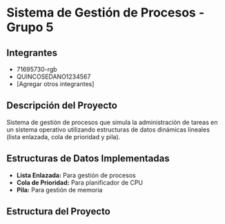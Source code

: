 # Sistema de Gestión de Procesos - Grupo 5

## Integrantes
- 71695730-rgb
- QUINCOSEDANO1234567
- [Agregar otros integrantes]

## Descripción del Proyecto
Sistema de gestión de procesos que simula la administración de tareas en un sistema operativo utilizando estructuras de datos dinámicas lineales (lista enlazada, cola de prioridad y pila).

## Estructuras de Datos Implementadas
- **Lista Enlazada:** Para gestión de procesos
- **Cola de Prioridad:** Para planificador de CPU  
- **Pila:** Para gestión de memoria

## Estructura del Proyecto
